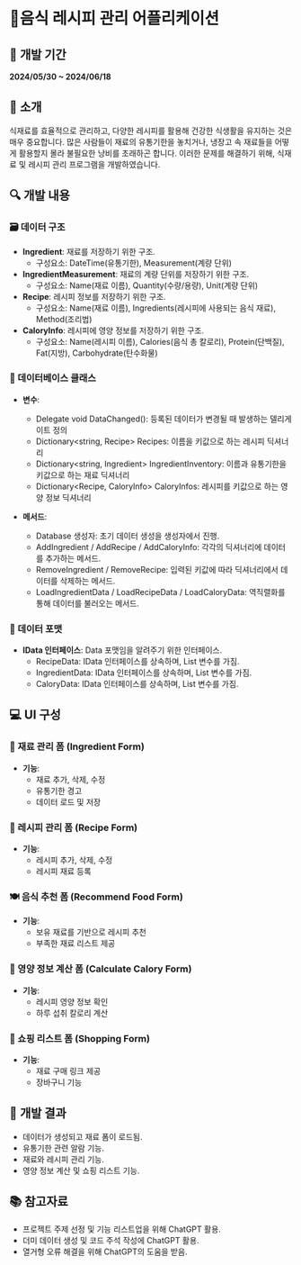 # 🍕음식 레시피 관리 어플리케이션

## 📅 개발 기간
**2024/05/30 ~ 2024/06/18**

## 📖 소개
식재료를 효율적으로 관리하고, 다양한 레시피를 활용해 건강한 식생활을 유지하는 것은 매우 중요합니다. 많은 사람들이 재료의 유통기한을 놓치거나, 냉장고 속 재료들을 어떻게 활용할지 몰라 불필요한 낭비를 초래하곤 합니다. 이러한 문제를 해결하기 위해, 식재료 및 레시피 관리 프로그램을 개발하였습니다.

## 🔍 개발 내용

### 🗃️ 데이터 구조
- **Ingredient**: 재료를 저장하기 위한 구조.
  - 구성요소: DateTime(유통기한), Measurement(계량 단위)
- **IngredientMeasurement**: 재료의 계량 단위를 저장하기 위한 구조.
  - 구성요소: Name(재료 이름), Quantity(수량/용량), Unit(계량 단위)
- **Recipe**: 레시피 정보를 저장하기 위한 구조.
  - 구성요소: Name(재료 이름), Ingredients(레시피에 사용되는 음식 재료), Method(조리법)
- **CaloryInfo**: 레시피에 영양 정보를 저장하기 위한 구조.
  - 구성요소: Name(레시피 이름), Calories(음식 총 칼로리), Protein(단백질), Fat(지방), Carbohydrate(탄수화물)

### 💾 데이터베이스 클래스
- **변수**:
  - Delegate void DataChanged(): 등록된 데이터가 변경될 때 발생하는 델리게이트 정의
  - Dictionary<string, Recipe> Recipes: 이름을 키값으로 하는 레시피 딕셔너리
  - Dictionary<string, Ingredient> IngredientInventory: 이름과 유통기한을 키값으로 하는 재료 딕셔너리
  - Dictionary<Recipe, CaloryInfo> CaloryInfos: 레시피를 키값으로 하는 영양 정보 딕셔너리

- **메서드**:
  - Database 생성자: 초기 데이터 생성을 생성자에서 진행.
  - AddIngredient / AddRecipe / AddCaloryInfo: 각각의 딕셔너리에 데이터를 추가하는 메서드.
  - RemoveIngredient / RemoveRecipe: 입력된 키값에 따라 딕셔너리에서 데이터를 삭제하는 메서드.
  - LoadIngredientData / LoadRecipeData / LoadCaloryData: 역직렬화를 통해 데이터를 불러오는 메서드.

### 📐 데이터 포맷
- **IData 인터페이스**: Data 포맷임을 알려주기 위한 인터페이스.
  - RecipeData: IData 인터페이스를 상속하며, List<Recipe> 변수를 가짐.
  - IngredientData: IData 인터페이스를 상속하며, List<Ingredient> 변수를 가짐.
  - CaloryData: IData 인터페이스를 상속하며, List<CaloryInfo> 변수를 가짐.

## 💻 UI 구성
### 🍅 재료 관리 폼 (Ingredient Form)
- **기능**:
  - 재료 추가, 삭제, 수정
  - 유통기한 경고
  - 데이터 로드 및 저장

### 📜 레시피 관리 폼 (Recipe Form)
- **기능**:
  - 레시피 추가, 삭제, 수정
  - 레시피 재료 등록

### 🍽️ 음식 추천 폼 (Recommend Food Form)
- **기능**:
  - 보유 재료를 기반으로 레시피 추천
  - 부족한 재료 리스트 제공

### 🥗 영양 정보 계산 폼 (Calculate Calory Form)
- **기능**:
  - 레시피 영양 정보 확인
  - 하루 섭취 칼로리 계산

### 🛒 쇼핑 리스트 폼 (Shopping Form)
- **기능**:
  - 재료 구매 링크 제공
  - 장바구니 기능

## 📝 개발 결과
- 데이터가 생성되고 재료 폼이 로드됨.
- 유통기한 관련 알람 기능.
- 재료와 레시피 관리 기능.
- 영양 정보 계산 및 쇼핑 리스트 기능.

## 📚 참고자료
- 프로젝트 주제 선정 및 기능 리스트업을 위해 ChatGPT 활용.
- 더미 데이터 생성 및 코드 주석 작성에 ChatGPT 활용.
- 열거형 오류 해결을 위해 ChatGPT의 도움을 받음.
